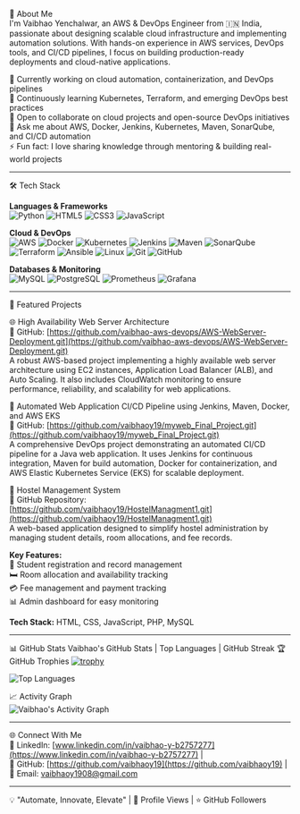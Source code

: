 🚀 About Me  
I'm Vaibhao Yenchalwar, an AWS & DevOps Engineer from 🇮🇳 India, passionate about designing scalable cloud infrastructure and implementing automation solutions. With hands-on experience in AWS services, DevOps tools, and CI/CD pipelines, I focus on building production-ready deployments and cloud-native applications.

🔭 Currently working on cloud automation, containerization, and DevOps pipelines  
🌱 Continuously learning Kubernetes, Terraform, and emerging DevOps best practices  
👯 Open to collaborate on cloud projects and open-source DevOps initiatives  
💬 Ask me about AWS, Docker, Jenkins, Kubernetes, Maven, SonarQube, and CI/CD automation  
⚡ Fun fact: I love sharing knowledge through mentoring & building real-world projects

---

🛠️ Tech Stack  

**Languages & Frameworks**  
![Python](https://img.shields.io/badge/Python-3776AB?style=for-the-badge&logo=python&logoColor=white) ![HTML5](https://img.shields.io/badge/HTML5-E34F26?style=for-the-badge&logo=html5&logoColor=white) ![CSS3](https://img.shields.io/badge/CSS3-1572B6?style=for-the-badge&logo=css3&logoColor=white) ![JavaScript](https://img.shields.io/badge/JavaScript-F7DF1E?style=for-the-badge&logo=javascript&logoColor=black)

**Cloud & DevOps**  
![AWS](https://img.shields.io/badge/AWS-232F3E?style=for-the-badge&logo=amazon-aws&logoColor=white) ![Docker](https://img.shields.io/badge/Docker-2496ED?style=for-the-badge&logo=docker&logoColor=white) ![Kubernetes](https://img.shields.io/badge/Kubernetes-326CE5?style=for-the-badge&logo=kubernetes&logoColor=white) ![Jenkins](https://img.shields.io/badge/Jenkins-D24939?style=for-the-badge&logo=jenkins&logoColor=white) ![Maven](https://img.shields.io/badge/Maven-C71A36?style=for-the-badge&logo=apache-maven&logoColor=white) ![SonarQube](https://img.shields.io/badge/SonarQube-4E9BCD?style=for-the-badge&logo=sonarqube&logoColor=white) ![Terraform](https://img.shields.io/badge/Terraform-7B42BC?style=for-the-badge&logo=terraform&logoColor=white) ![Ansible](https://img.shields.io/badge/Ansible-EE0000?style=for-the-badge&logo=ansible&logoColor=white) ![Linux](https://img.shields.io/badge/Linux-FCC624?style=for-the-badge&logo=linux&logoColor=black) ![Git](https://img.shields.io/badge/Git-F05032?style=for-the-badge&logo=git&logoColor=white) ![GitHub](https://img.shields.io/badge/GitHub-181717?style=for-the-badge&logo=github&logoColor=white)

**Databases & Monitoring**  
![MySQL](https://img.shields.io/badge/MySQL-4479A1?style=for-the-badge&logo=mysql&logoColor=white) ![PostgreSQL](https://img.shields.io/badge/PostgreSQL-336791?style=for-the-badge&logo=postgresql&logoColor=white) ![Prometheus](https://img.shields.io/badge/Prometheus-E6522C?style=for-the-badge&logo=prometheus&logoColor=white) ![Grafana](https://img.shields.io/badge/Grafana-F46800?style=for-the-badge&logo=grafana&logoColor=white)

---

🚀 Featured Projects  

🌐 High Availability Web Server Architecture  
🚀 GitHub: [https://github.com/vaibhao-aws-devops/AWS-WebServer-Deployment.git](https://github.com/vaibhao-aws-devops/AWS-WebServer-Deployment.git)  
A robust AWS-based project implementing a highly available web server architecture using EC2 instances, Application Load Balancer (ALB), and Auto Scaling. It also includes CloudWatch monitoring to ensure performance, reliability, and scalability for web applications.

🤖 Automated Web Application CI/CD Pipeline using Jenkins, Maven, Docker, and AWS EKS  
🚀 GitHub: [https://github.com/vaibhaoy19/myweb_Final_Project.git](https://github.com/vaibhaoy19/myweb_Final_Project.git)  
A comprehensive DevOps project demonstrating an automated CI/CD pipeline for a Java web application. It uses Jenkins for continuous integration, Maven for build automation, Docker for containerization, and AWS Elastic Kubernetes Service (EKS) for scalable deployment.

🏨 Hostel Management System  
🔗 GitHub Repository: [https://github.com/vaibhaoy19/HostelManagment1.git](https://github.com/vaibhaoy19/HostelManagment1.git)  
A web-based application designed to simplify hostel administration by managing student details, room allocations, and fee records.  

**Key Features:**  
📌 Student registration and record management  
🛏️ Room allocation and availability tracking  
💳 Fee management and payment tracking  
📊 Admin dashboard for easy monitoring  

**Tech Stack:** HTML, CSS, JavaScript, PHP, MySQL

---

📊 GitHub Stats Vaibhao's GitHub Stats | Top Languages | GitHub Streak 🏆 GitHub Trophies [![trophy](https://github-profile-trophy.vercel.app/?username=vaibhaoy19&theme=radical&no-frame=true&margin-w=10)](https://github.com/ryo-ma/github-profile-trophy)  

![Top Languages](https://github-readme-stats.vercel.app/api/top-langs/?username=vaibhaoy19&layout=compact&theme=radical)  

📈 Activity Graph  
![Vaibhao's Activity Graph](https://activity-graph.herokuapp.com/graph?username=vaibhaoy19&theme=react-dark&hide_border=true)

---

🌐 Connect With Me  
🚀 LinkedIn: [www.linkedin.com/in/vaibhao-y-b2757277](https://www.linkedin.com/in/vaibhao-y-b2757277) |  
🚀 GitHub: [https://github.com/vaibhaoy19](https://github.com/vaibhaoy19) |  
📧 Email: [vaibhaoy1908@gmail.com](mailto:vaibhaoy1908@gmail.com)

---

💡 "Automate, Innovate, Elevate" | 🌟 Profile Views | ⭐ GitHub Followers

